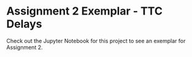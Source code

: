 # Assignment 2 Exemplar - TTC Delays

Check out the Jupyter Notebook for this project to see an exemplar for Assignment 2.